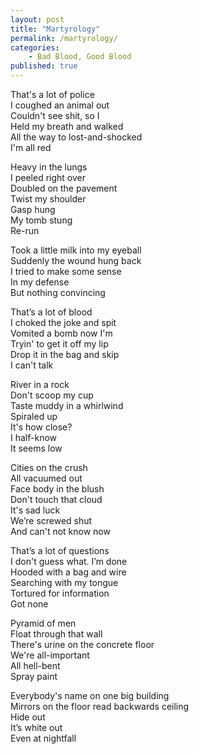 ```yaml
---  
layout: post  
title: "Martyrology"  
permalink: /martyrology/  
categories:
    - Bad Blood, Good Blood
published: true  
---  
```

  
That's a lot of police  
I coughed an animal out  
Couldn't see shit, so I  
Held my breath and walked  
All the way to lost-and-shocked  
I'm all red   
   
Heavy in the lungs  
I peeled right over    
Doubled on the pavement  
Twist my shoulder  
Gasp hung    
My tomb stung    
Re-run  
   
Took a little milk into my eyeball  
Suddenly the wound hung back  
I tried to make some sense  
In my defense  
But nothing convincing  
   
That’s a lot of blood  
I choked the joke and spit  
Vomited a bomb now I'm    
Tryin' to get it off my lip  
Drop it in the bag and skip  
I can't talk  
   
River in a rock  
Don't scoop my cup  
Taste muddy in a whirlwind  
Spiraled up  
It's how close?  
I half-know  
It seems low  
   
Cities on the crush  
All vacuumed out  
Face body in the blush  
Don't touch that cloud  
It's sad luck  
We’re screwed shut  
And can't not know now  
  
That’s a lot of questions  
I don't guess what. I’m done  
Hooded with a bag and wire  
Searching with my tongue  
Tortured for information  
Got none  
  
Pyramid of men  
Float through that wall  
There's urine on the concrete floor  
We're all-important  
All hell-bent  
Spray paint  
  
Everybody's name on one big building  
Mirrors on the floor read backwards ceiling  
Hide out   
It’s white out  
Even at nightfall  
  
  
